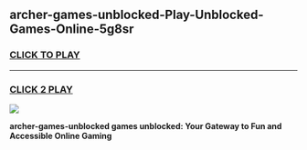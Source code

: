 
## archer-games-unblocked-Play-Unblocked-Games-Online-5g8sr
<h3>
<a href="https://premium76.site?title=archer-games-unblocked&ref=25A">CLICK TO PLAY</a></h3>
<hr>

<h3>
<a href="https://premium76.site?title=archer-games-unblocked&ref=25A">CLICK 2 PLAY</a>
  
</h3>

<a href="https://premium76.site?title=archer-games-unblocked&ref=25A"><img src="https://clearcache.store/games.png"></a>


**archer-games-unblocked games unblocked: Your Gateway to Fun and Accessible Online Gaming**

